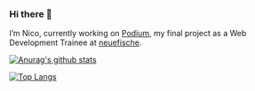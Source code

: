 ### Hi there 👋

I’m Nico, currently working on [Podium](https://github.com/ncbecker/podium), my final project as a Web Development Trainee at [neuefische](https://www.neuefische.de/).

[![Anurag's github stats](https://github-readme-stats.vercel.app/api?username=ncbecker&show_icons=true&theme=radical)](https://github.com/anuraghazra/github-readme-stats)

[![Top Langs](https://github-readme-stats.vercel.app/api/top-langs/?username=ncbecker)](https://github.com/anuraghazra/github-readme-stats)
